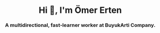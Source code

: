 <h1 align="center">Hi 👋, I'm Ömer Erten</h1>
<h3 align="center">A multidirectional, fast-learner worker at BuyukArti Company.</h3>
